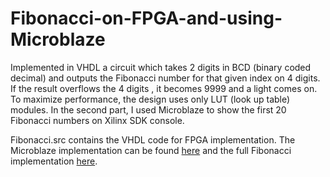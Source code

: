 # Fibonacci-on-FPGA-and-using-Microblaze
Implemented in VHDL a circuit which takes 2 digits in BCD (binary coded decimal) and outputs the Fibonacci number for that given index on 4 digits. If the result overflows the 4 digits , it becomes 9999 and a light comes on. To maximize performance, the design uses only LUT (look up table) modules.  In the second part, I used Microblaze to show the first 20 Fibonacci numbers on Xilinx SDK console.

Fibonacci.src contains the VHDL code for FPGA implementation. The Microblaze implementation can be found [here](https://drive.google.com/open?id=1NF0gy0urxBAvmkgfwMUHjRvzOslT32Dh)
and the full Fibonacci implementation [here](https://drive.google.com/open?id=1opfkudkcIXP_7AkNnJpThgm2d6wJSTgB).
